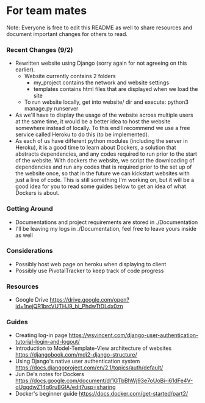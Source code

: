 # For team mates
Note: Everyone is free to edit this README as well to share resources and document important changes for others to read.

### Recent Changes (9/2)
- Rewritten website using Django (sorry again for not agreeing on this earlier).
  - Website currently contains 2 folders
    - my_project contains the network and website settings
    - templates contains html files that are displayed when we load the site
  - To run website locally, get into website/ dir and execute:
    python3 manage.py runserver
- As we'll have to display the usage of the website across multiple users at the same time, it would be a better idea to host the website somewhere instead of locally. To this end I recommend we use a free service called Heroku to do this (to be implemented).
- As each of us have different python modules (including the server in Heroku), it is a good time to learn about Dockers, a solution that abstracts dependencies, and any codes required to run prior to the start of the website. With dockers the website, we script the downloading of dependencies and run any codes that is required prior to the set up of the website once, so that in the future we can kickstart websites with just a line of code. This is still something I'm working on, but it will be a good idea for you to read some guides below to get an idea of what Dockers is about.

### Getting Around
- Documentations and project requirements are stored in ./Documentation
- I'll be leaving my logs in ./Documentation, feel free to leave yours inside as well

### Considerations
- Possibly host web page on heroku when displaying to client
- Possibly use PivotalTracker to keep track of code progress

### Resources
- Google Drive
https://drive.google.com/open?id=1nejQR1brcVUTHJ9_bi_PhdwTtDLdx0zn

### Guides
- Creating log-in page
https://wsvincent.com/django-user-authentication-tutorial-login-and-logout/
- Introduction to Model-Template-View architecture of websites
https://djangobook.com/mdj2-django-structure/
- Using Django's native user authentication system
https://docs.djangoproject.com/en/2.1/topics/auth/default/
- Jun De's notes for Dockers
https://docs.google.com/document/d/1GTbBhWj93e7oUoBi-i61dFe4V-oUggdwZ14g6ruBGlA/edit?usp=sharing
- Docker's beginner guide
https://docs.docker.com/get-started/part2/

